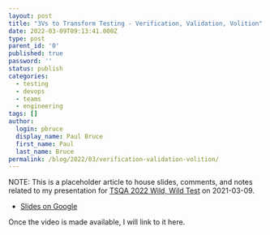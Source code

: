 ```yaml
---
layout: post
title: "3Vs to Transform Testing - Verification, Validation, Volition"
date: 2022-03-09T09:13:41.000Z
type: post
parent_id: '0'
published: true
password: ''
status: publish
categories:
  - testing
  - devops
  - teams
  - engineering
tags: []
author:
  login: pbruce
  display_name: Paul Bruce
  first_name: Paul
  last_name: Bruce
permalink: /blog/2022/03/verification-validation-volition/
---
```


NOTE: This is a placeholder article to house slides, comments, and notes related to
 my presentation for [TSQA 2022 Wild, Wild Test](https://tsqa.org/schedule-of-events-tsqa-2022-conference) on 2021-03-09.

- [Slides on Google](https://docs.google.com/presentation/d/1ikKk7i9iuvvYV0Leb0k1xi9WNWzVdaZYkJJLxp71CYo/edit?usp=sharing)

Once the video is made available, I will link to it here.
